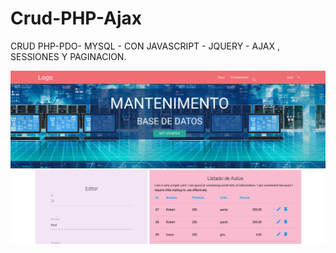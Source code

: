 # Crud-PHP-Ajax
CRUD  PHP-PDO- MYSQL -  CON JAVASCRIPT - JQUERY - AJAX ,  SESSIONES
Y PAGINACION.

![Alt text](crud-ajax.png)

